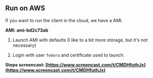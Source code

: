 Run on AWS
------

If you want to run the client in the cloud, we have a AMI.

**AMI: ami-bd2c73ab**

1. Launch AMI with defaults (I like to a bit more storage, but it's not necessary)

1. Login with user ``fedora`` and certificate used to launch.
   
**Steps screencast:  [https://www.screencast.com/t/CMDHfuthJx](https://www.screencast.com/t/CMDHfuthJx)**